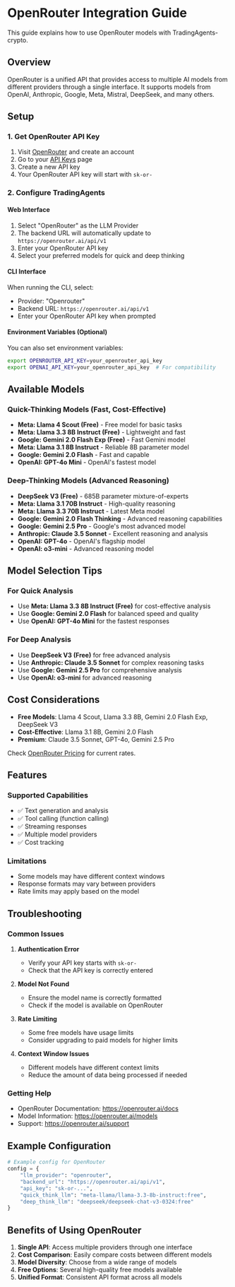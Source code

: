 # OpenRouter Integration Guide

This guide explains how to use OpenRouter models with TradingAgents-crypto.

## Overview

OpenRouter is a unified API that provides access to multiple AI models from different providers through a single interface. It supports models from OpenAI, Anthropic, Google, Meta, Mistral, DeepSeek, and many others.

## Setup

### 1. Get OpenRouter API Key

1. Visit [OpenRouter](https://openrouter.ai/) and create an account
2. Go to your [API Keys](https://openrouter.ai/keys) page
3. Create a new API key
4. Your OpenRouter API key will start with `sk-or-`

### 2. Configure TradingAgents

#### Web Interface
1. Select "OpenRouter" as the LLM Provider
2. The backend URL will automatically update to `https://openrouter.ai/api/v1`
3. Enter your OpenRouter API key
4. Select your preferred models for quick and deep thinking

#### CLI Interface
When running the CLI, select:
- Provider: "Openrouter"
- Backend URL: `https://openrouter.ai/api/v1`
- Enter your OpenRouter API key when prompted

#### Environment Variables (Optional)
You can also set environment variables:
```bash
export OPENROUTER_API_KEY=your_openrouter_api_key
export OPENAI_API_KEY=your_openrouter_api_key  # For compatibility
```

## Available Models

### Quick-Thinking Models (Fast, Cost-Effective)
- **Meta: Llama 4 Scout (Free)** - Free model for basic tasks
- **Meta: Llama 3.3 8B Instruct (Free)** - Lightweight and fast
- **Google: Gemini 2.0 Flash Exp (Free)** - Fast Gemini model
- **Meta: Llama 3.1 8B Instruct** - Reliable 8B parameter model
- **Google: Gemini 2.0 Flash** - Fast and capable
- **OpenAI: GPT-4o Mini** - OpenAI's fastest model

### Deep-Thinking Models (Advanced Reasoning)
- **DeepSeek V3 (Free)** - 685B parameter mixture-of-experts
- **Meta: Llama 3.1 70B Instruct** - High-quality reasoning
- **Meta: Llama 3.3 70B Instruct** - Latest Meta model
- **Google: Gemini 2.0 Flash Thinking** - Advanced reasoning capabilities
- **Google: Gemini 2.5 Pro** - Google's most advanced model
- **Anthropic: Claude 3.5 Sonnet** - Excellent reasoning and analysis
- **OpenAI: GPT-4o** - OpenAI's flagship model
- **OpenAI: o3-mini** - Advanced reasoning model

## Model Selection Tips

### For Quick Analysis
- Use **Meta: Llama 3.3 8B Instruct (Free)** for cost-effective analysis
- Use **Google: Gemini 2.0 Flash** for balanced speed and quality
- Use **OpenAI: GPT-4o Mini** for the fastest responses

### For Deep Analysis
- Use **DeepSeek V3 (Free)** for free advanced analysis
- Use **Anthropic: Claude 3.5 Sonnet** for complex reasoning tasks
- Use **Google: Gemini 2.5 Pro** for comprehensive analysis
- Use **OpenAI: o3-mini** for advanced reasoning

## Cost Considerations

- **Free Models**: Llama 4 Scout, Llama 3.3 8B, Gemini 2.0 Flash Exp, DeepSeek V3
- **Cost-Effective**: Llama 3.1 8B, Gemini 2.0 Flash
- **Premium**: Claude 3.5 Sonnet, GPT-4o, Gemini 2.5 Pro

Check [OpenRouter Pricing](https://openrouter.ai/models) for current rates.

## Features

### Supported Capabilities
- ✅ Text generation and analysis
- ✅ Tool calling (function calling)
- ✅ Streaming responses
- ✅ Multiple model providers
- ✅ Cost tracking

### Limitations
- Some models may have different context windows
- Response formats may vary between providers
- Rate limits may apply based on the model

## Troubleshooting

### Common Issues

1. **Authentication Error**
   - Verify your API key starts with `sk-or-`
   - Check that the API key is correctly entered

2. **Model Not Found**
   - Ensure the model name is correctly formatted
   - Check if the model is available on OpenRouter

3. **Rate Limiting**
   - Some free models have usage limits
   - Consider upgrading to paid models for higher limits

4. **Context Window Issues**
   - Different models have different context limits
   - Reduce the amount of data being processed if needed

### Getting Help

- OpenRouter Documentation: https://openrouter.ai/docs
- Model Information: https://openrouter.ai/models
- Support: https://openrouter.ai/support

## Example Configuration

```python
# Example config for OpenRouter
config = {
    "llm_provider": "openrouter",
    "backend_url": "https://openrouter.ai/api/v1",
    "api_key": "sk-or-...",
    "quick_think_llm": "meta-llama/llama-3.3-8b-instruct:free",
    "deep_think_llm": "deepseek/deepseek-chat-v3-0324:free"
}
```

## Benefits of Using OpenRouter

1. **Single API**: Access multiple providers through one interface
2. **Cost Comparison**: Easily compare costs between different models
3. **Model Diversity**: Choose from a wide range of models
4. **Free Options**: Several high-quality free models available
5. **Unified Format**: Consistent API format across all models